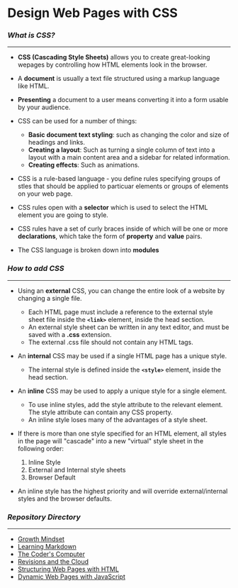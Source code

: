 # Design Web Pages with CSS


### ***What is CSS?***

**********************

- **CSS (Cascading Style Sheets)** allows you to create great-looking wepages by controlling how HTML elements look in the browser.

- A **document** is usually a text file structured using a markup language like HTML.

- **Presenting** a document to a user means converting it into a form usable by your audience.

- CSS can be used for a number of things:
  - **Basic document text styling**: such as changing the color and size of headings and links.
  - **Creating a layout**: Such as turning a single column of text into a layout with a main content area and a sidebar for related information.
  - **Creating effects**: Such as animations.

- CSS is a rule-based language - you define rules specifying groups of stles that should be applied to particuar elements or groups of elements on your web page.

- CSS rules open with a **selector** which is used to select the HTML element you are going to style.

- CSS rules have a set of curly braces inside of which will be one or more **declarations**, which take the form of **property** and **value** pairs.

- The CSS language is broken down into **modules**


### ***How to add CSS***

***********************

- Using an **external** CSS, you can change the entire look of a website by changing a single file.
  - Each HTML page must include a reference to the external style sheet file inside the **`<link>`** element, inside the head section.
  - An external style sheet can be written in any text editor, and must be saved with a **.css** extension.
  - The external .css file should not contain any HTML tags.

- An **internal** CSS may be used if a single HTML page has a unique style.
  - The internal style is defined inside the **`<style>`** element, inside the head section.

- An **inline** CSS may be used to apply a unique style for a single element.
  - To use inline styles, add the style attribute to the relevant element. The style attribute can contain any CSS property.
  - An inline style loses many of the advantages of a style sheet.

- If there is more than one style specified for an HTML element, all styles in the page will "cascade" into a new "virtual" style sheet in the following order:
  1. Inline Style
  2. External and Internal style sheets
  3. Browser Default

- An inline style has the highest priority and will override external/internal styles and the browser defaults.


### ***Repository Directory***

************************

- [Growth Mindset](https://burban7.github.io/Reading-Notes)
- [Learning Markdown](https://burban7.github.io/Reading-Notes/reading01-notes)
- [The Coder's Computer](https://burban7.github.io/Reading-Notes/reading02-notes)
- [Revisions and the Cloud](https://burban7.github.io/Reading-Notes/reading03-notes)
- [Structuring Web Pages with HTML](https://burban7.github.io/Reading-Notes/reading04-notes)
- [Dynamic Web Pages with JavaScript](https://burban7.github.io/Reading-Notes/reading06-notes)
